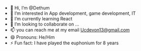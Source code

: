 - 👋 Hi, I’m @Dethum
- 👀 I’m interested in App development, game development, IT
- 🌱 I’m currently learning React
- 💞️ I’m looking to collaborate on ...
- 📫 you can reach me at my email Ucdevon13@gmail.com
- 😄 Pronouns: He/Him
- ⚡ Fun fact: I have played the euphonium for 8 years

<!---
Dethum/Dethum is a ✨ special ✨ repository because its `README.md` (this file) appears on your GitHub profile.
You can click the Preview link to take a look at your changes.
--->

